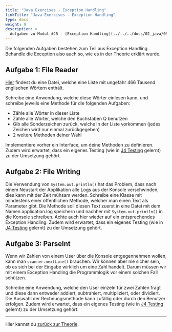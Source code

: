 ```yaml
---
title: "Java Exercises - Exception Handling"
linkTitle: "Java Exercises - Exception Handling"
type: docs
weight: 9
description: >
  Aufgaben zu Modul #J5 - [Exception Handling](../../../docs/02_java/09_java-exception_handling)
---
```


Die folgenden Aufgaben bestehen zum Teil aus Exception Handling. Behandle die Exception also auch so, wie es in der Theorie erklärt wurde.

## Aufgabe 1: File Reader

[Hier](https://github.com/dwyl/english-words/raw/master/words.txt) findest du eine Datei, welche eine Liste mit ungefähr 466 Tausend englischen Wörtern enthält.

Schreibe eine Anwendung, welche diese Wörter einlesen kann, und schreibe jeweils eine Methode für die folgenden Aufgaben:

- Zähle alle Wörter in dieser Liste
- Zähle alle Wörter, welche den Buchstaben Q benutzen
- Gib alle Sonderzeichen zurück, welche in der Liste vorkommen (jedes Zeichen wird nur einmal zurückgegeben)
- 2 weitere Methoden deiner Wahl

Implementiere vorher ein Interface, um deine Methoden zu definieren.
Zudem wird erwartet, dass ein eigenes Testing (wie in [J4 Testing](../../../../docs/02_java/08_java-testing) gelernt) zu der Umsetzung gehört.

## Aufgabe 2: File Writing

Die Verwendung von `System.out.println()` hat das Problem, dass nach einem Neustart der Applikation alle Logs aus der Konsole verschwinden, dies kann mit der Zeit mühsam werden.
Schreibe eine Klasse mit mindestens einer öffentlichen Methode, welcher man einen Text als Parameter gibt. Die Methode soll diesen Text zuerst in eine Datei mit dem Namen application.log speichern und nachher mit `System.out.println()` in die Konsole schreiben. Achte auch hier wieder auf ein entsprechendes Exception Handling.
Zudem wird erwartet, dass ein eigenes Testing (wie in [J4 Testing](../../../../docs/02_java/08_java-testing) gelernt) zu der Umsetzung gehört.

## Aufgabe 3: ParseInt

Wenn wir Zahlen von einem User über die Konsole entgegennehmen wollen, kann man `scanner.nextLine()` brauchen. Wir können aber nie sicher sein, ob es sich bei der Eingabe wirklich um eine Zahl handelt. Darum müssen wir mit einem Exception Handling die Programmlogik vor einem solchen Fall schützen.

Schreibe eine Anwendung, welche den User einzeln für zwei Zahlen fragt und diese dann entweder addiert, subtrahiert, multipliziert, oder dividiert. Die Auswahl der Rechnungsmethode kann zufällig oder durch den Benutzer erfolgen.
Zudem wird erwartet, dass ein eigenes Testing (wie in [J4 Testing](../../../../docs/02_java/08_java-testing) gelernt) zu der Umsetzung gehört.

---

Hier kannst du [zurück zur Theorie](../../../../docs/02_java/09_java-exception_handling/).
